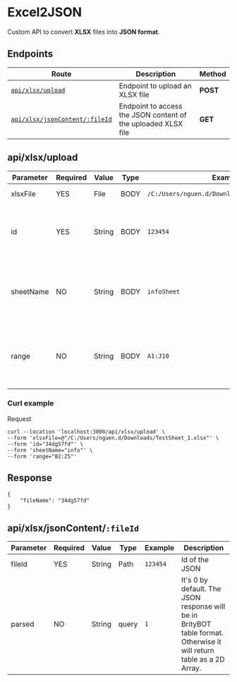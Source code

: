 # Excel2JSON

Custom API to convert **XLSX** files into **JSON format**.

## Endpoints


| Route                                      | Description                                                   | Method   |
| ------------------------------------------ | ------------------------------------------------------------- | -------- |
| [`api/xlsx/upload`](#upload)               | Endpoint to upload an XLSX file                               | **POST** |
| [`api/xlsx/jsonContent/:fileId`](#getJson) | Endpoint to access the JSON content of the uploaded XLSX file | **GET**  |


## <a id="upload"></a> api/xlsx/upload

| Parameter | Required | Value  | Type | Example                                        | Description                                                            |
| --------- | -------- | ------ | ---- | ---------------------------------------------- | ---------------------------------------------------------------------- |
| xlsxFile  | YES      | File   | BODY | `/C:/Users/nguen.d/Downloads/TestSheet_1.xlsx` | The excel file to parse                                                |
| id        | YES      | String | BODY | `123454`                                       | Id of the output json. Has to be at lest 6 characters long             |
| sheetName | NO       | String | BODY | `infoSheet`                                    | Sheet name to parse data from. If not provided, first sheet by default |
| range     | NO       | String | BODY | `A1:J10`                                       | Sheet range of data. If not provided, gets all data by default         |


### Curl example
Request
```
curl --location 'localhost:3000/api/xlsx/upload' \
--form 'xlsxFile=@"/C:/Users/nguen.d/Downloads/TestSheet_1.xlsx"' \
--form 'id="34dg57fd"' \
--form 'sheetName="info"' \
--form 'range="B2:Z5"'
```

Response
---
```
{
    "fileName": "34dg57fd"
}
```


## <a id="getJson"></a> api/xlsx/jsonContent/`:fileId`

| Parameter | Required | Value  | Type  | Example  | Description                                                                                                          |
| --------- | -------- | ------ | ----- | -------- | -------------------------------------------------------------------------------------------------------------------- |
| fileId    | YES      | String | Path  | `123454` | Id of the JSON                                                                                                       |
| parsed    | NO       | String | query | `1`      | It's 0 by default. The JSON response will be in BrityBOT table format. Otherwise it will return table as a 2D Array. |

